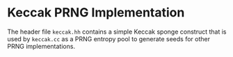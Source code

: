 
# Keccak PRNG Implementation

The header file `keccak.hh` contains a simple Keccak sponge construct
that is used by `keccak.cc` as a PRNG entropy pool to generate seeds
for other PRNG implementations.
